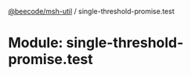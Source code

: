 [@beecode/msh-util](../README.md) / single-threshold-promise.test

# Module: single-threshold-promise.test
